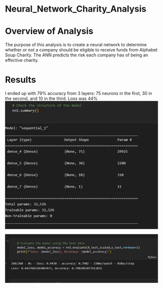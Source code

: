 # Neural_Network_Charity_Analysis

# Overview of Analysis
The purpose of this analysis is to create a neural network to determine whether or not a company should be eligible to receive funds from Alphabet Soup Charity. The ANN predicts the risk each company has of being an effective charity.

# Results
I ended up with 79% accuracy from 3 layers: 75 neurons in the first, 30 in the second, and 10 in the third. Loss was 44%
![Structure of Neural Network](Resources/ModelStructure.png)

![Summary](Resources/ResultsAccuracyLoss.png)

